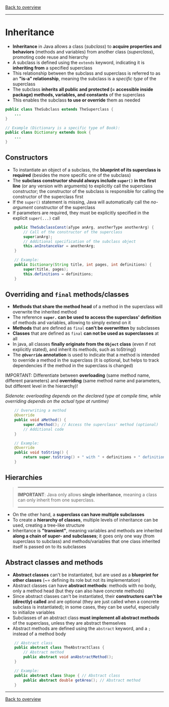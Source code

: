 [Back to overview](./00_Java_SyntaxGuide.md)

---
# Inheritance

- **Inheritance** in Java allows a class (*subclass*) to **acquire properties and behaviors** (methods and variables) from another class (*superclass*), promoting code reuse and hierarchy
- A subclass is defined using the `extends` keyword, indicating it is **inheriting from** a specified superclass
- This relationship between the subclass and superclass is referred to as an **"is-a" relationship**, meaning the subclass is a *specific type* of the superclass
- The subclass **inherits all public and protected (= accessible inside package) methods, variables, and constants** of the superclass
- This enables the subclass **to use or override** them as needed

```java
public class TheSubclass extends TheSuperclass {
    ...
}

// Example (Dictionary is a specific type of Book):
public class Dictionary extends Book {
    ...
}
```

## Constructors

- To instantiate an object of a subclass, the **blueprint of its superclass is required** (besides the more specific one of the subclass)
- The **subclass constructor should always include `super()` in the first line** (or any version with arguments) to explicitly call the superclass constructor; the constructor of the subclass is responsible for calling the constructor of the superclass first
- If the `super()` statement is missing, Java will automatically call the *no-argument* constructor of the superclass
- If parameters are required, they must be explicitly specified in the explicit `super(...)` call

```java
    public TheSubclassConst(aType anArg, anotherType anotherArg) {
        // Call of the constructor of the superclass
        super(anArg);
        // Additional specification of the subclass object
        this.anInstanceVar = anotherArg;
    }

    // Example:
    public Dictionary(String title, int pages, int definitions) {
        super(title, pages);
        this.definitions = definitions;
    }
```


<div style="page-break-before: always;"></div>

## Overriding and `final` methods/classes

- **Methods that share the method head** of a method in the superclass will overwrite the inherited method
- The reference **`super.` can be used to access the superclass' definition** of methods and variables, allowing to simply extend on it
- **Methods** that are defined as `final` **can't be overwritten** by subclasses
- **Classes** that are defined as `final` **can not be used as superclasses** at all
- In java, all classes **finally originate from the `Object` class** (even if not explicitly stated), and inherit its methods, such as toString()
- The **`@Override` annotation** is used to indicate that a method is intended to override a method in the superclass (it is optional, but helps to track dependencies if the method in the superclass is changed)

IMPORTANT: Differentiate between **overloading** (same method name, different parameters) and **overriding** (same method name and parameters, but different level in the hierarchy)!

*Sidenote: overloading depends on the declared type at compile time, while overriding depends on the actual type at runtime)*


```java
    // Overwriting a method
    @Override
    public void aMethod() {
        super.aMethod(); // Access the superclass' method (optional)
        // Additional code
    }

    // Example:
    @Override
    public void toString() {
        return super.toString() + " with " + definitions + " definitions";
    }
```


## Hierarchies

> ____________
> **IMPORTANT**: Java only allows **single inheritance**, meaning a class can only inherit from one superclass.
>_____________

- On the other hand, a **superclass can have multiple subclasses**
- To create a **hierarchy of classes**, multiple levels of inheritance can be used, creating a tree-like structure
- Inheritance is **"transient"**, meaning variables and methods are inherited **along a chain of super- and subclasses**; it goes only one way (from superclass to subclass) and methods/variables that one class inherited itself is passed on to its subclasses


## Abstract classes and methods

- **Abstract classes** can't be instantiated, but are used as a **blueprint for other classes** (~= defining its role but not its implementation)
- Abstract classes can have **abstract methods**: methods with no body, only a method head (but they can also have concrete methods)
- Since abstract classes can't be instantiated, their **constructors can't be (directly) called** and are optional (they are just called when a concrete subclass is instantiated); in some cases, they can be useful, especially to initialize variables
- Subclasses of an abstract class **must implement all abstract methods** of the superclass, unless they are abstract themselves
- Abstract methods are defined using the `abstract` keyword, and a `;` instead of a method body

```java
    // Abstract class
    public abstract class TheAbstractClass {
        // Abstract method
        public abstract void anAbstractMethod();
    }

    // Example:
    public abstract class Shape { // Abstract class
        public abstract double getArea(); // Abstract method
    }
```

---

[Back to overview](./00_Java_SyntaxGuide.md)
